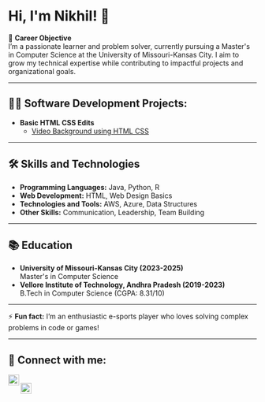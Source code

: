 # Hi, I'm Nikhil! 👋  

🎯 **Career Objective**  
I’m a passionate learner and problem solver, currently pursuing a Master's in Computer Science at the University of Missouri-Kansas City. I aim to grow my technical expertise while contributing to impactful projects and organizational goals.  

---

## 👨‍💻 Software Development Projects:  
- **Basic HTML CSS Edits**  
  - [Video Background using HTML CSS](https://github.com/joshmadakor1/Algorithms-Practice)  

---

## 🛠️ Skills and Technologies  
- **Programming Languages:** Java, Python, R  
- **Web Development:** HTML, Web Design Basics  
- **Technologies and Tools:** AWS, Azure, Data Structures  
- **Other Skills:** Communication, Leadership, Team Building  

---

## 📚 Education  
- **University of Missouri-Kansas City (2023-2025)**  
  Master's in Computer Science  
- **Vellore Institute of Technology, Andhra Pradesh (2019-2023)**  
  B.Tech in Computer Science (CGPA: 8.31/10)  

---

⚡ **Fun fact:** I’m an enthusiastic e-sports player who loves solving complex problems in code or games!  

---

## 🤳 Connect with me:  
[<img align="left" alt="Nikhil Kollipara | LinkedIn" width="22px" src="https://cdn.jsdelivr.net/npm/simple-icons@v3/icons/linkedin.svg" />][linkedin]  
[<img align="left" alt="Nikhil Kollipara | Instagram" width="22px" src="https://cdn.jsdelivr.net/npm/simple-icons@v3/icons/instagram.svg" />][instagram]  

[linkedin]: https://linkedin.com/in/joshmadakor  
[instagram]: https://www.instagram.com/joshmadakor/  
